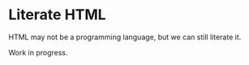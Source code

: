 # Literate HTML

HTML may not be a programming language, but we can still literate it.

Work in progress.
